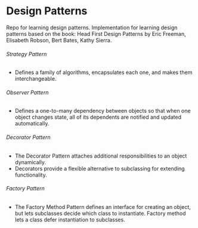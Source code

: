 # Design Patterns

Repo for learning design patterns.
Implementation for learning design patterns based on the book: Head First Design Patterns by Eric Freeman, Elisabeth Robson, Bert Bates, Kathy Sierra.

###### Strategy Pattern
* Defines a family of algorithms, encapsulates each one, and makes them interchangeable. 

###### Observer Pattern
* Defines a one-to-many dependency between objects so that when one object changes state, all of its dependents are notified and updated automatically.  

###### Decorator Pattern
* The Decorator Pattern attaches additional responsibilities to an object dynamically. 
* Decorators provide a flexible alternative to subclassing for extending functionality.

###### Factory Pattern
* The Factory Method Pattern defines an interface for creating an object, but lets subclasses decide which class to instantiate. Factory method lets a class defer instantiation to subclasses. 


